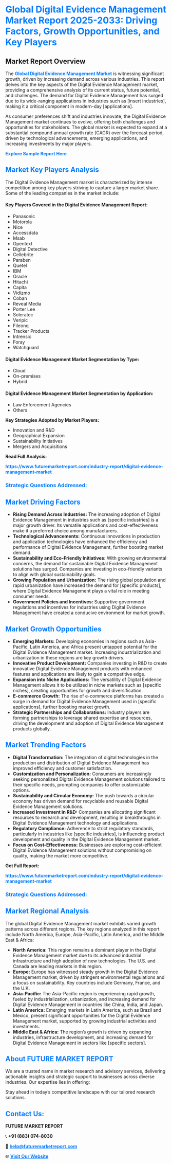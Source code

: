<h1 style="color: #007BFF;">Global Digital Evidence Management Market Report 2025-2033: Driving Factors, Growth Opportunities, and Key Players</h1>

<section id="overview">
<h2>Market Report Overview</h2>
<p>The <a href="https://www.futuremarketreport.com/industry-report/digital-evidence-management-market" style="color: #007BFF; text-decoration: none;"><strong>Global Digital Evidence Management Market</strong></a> is witnessing significant growth, driven by increasing demand across various industries. This report delves into the key aspects of the Digital Evidence Management market, providing a comprehensive analysis of its current status, future potential, and challenges. The demand for Digital Evidence Management has surged due to its wide-ranging applications in industries such as [insert industries], making it a critical component in modern-day [applications].</p>
<p>As consumer preferences shift and industries innovate, the Digital Evidence Management market continues to evolve, offering both challenges and opportunities for stakeholders. The global market is expected to expand at a substantial compound annual growth rate (CAGR) over the forecast period, driven by technological advancements, emerging applications, and increasing investments by major players.</p>
</section>

<section id="overview">
<p><a href="https://www.futuremarketreport.com/request-sample/reportId=42834" style="color: #007BFF; text-decoration: none;"><strong>Explore Sample Report Here</strong></a></p>
</section>

<section id="key-players">
<h2 style="color: #007BFF;">Market Key Players Analysis</h2>
<p>The Digital Evidence Management market is characterized by intense competition among key players striving to capture a larger market share. Some of the leading companies in the market include:</p>
<h4>Key Players Covered in the Digital Evidence Management Report:</h4>
<ul><li>Panasonic</li><li>Motorola</li><li>Nice</li><li>Accessdata</li><li>Msab</li><li>Opentext</li><li>Digital Detective</li><li>Cellebrite</li><li>Paraben</li><li>Quetel</li><li>IBM</li><li>Oracle</li><li>Hitachi</li><li>Capita</li><li>Vidizmo</li><li>Coban</li><li>Reveal Media</li><li>Porter Lee</li><li>Soleratec</li><li>Veripic</li><li>Fileonq</li><li>Tracker Products</li><li>Intrensic</li><li>Foray</li><li>Watchguard</li></ul>
<h4>Digital Evidence Management Market Segmentation by Type:</h4>
<ul><li>Cloud</li><li>On-premises</li><li>Hybrid</li></ul>

<h4>Digital Evidence Management Market Segmentation by Application:</h4>
<ul><li>Law Enforcement Agencies</li><li>Others</li></ul>
<p><strong>Key Strategies Adopted by Market Players:</strong></p>
<ul>
<li>Innovation and R&D</li>
<li>Geographical Expansion</li>
<li>Sustainability Initiatives</li>
<li>Mergers and Acquisitions</li>
</ul>
</section>

<section>
<p><strong>Read Full Analysis: </strong></p><a href="https://www.futuremarketreport.com/industry-report/digital-evidence-management-market" style="color: #007BFF; text-decoration: none;"><strong>https://www.futuremarketreport.com/industry-report/digital-evidence-management-market</strong></a>
<h3 style="color: #007BFF;">Strategic Questions Addressed:</h3>
</section>

<section id="driving-factors">
<h2 style="color: #007BFF;">Market Driving Factors</h2>
<ul>
<li><strong>Rising Demand Across Industries:</strong> The increasing adoption of Digital Evidence Management in industries such as [specific industries] is a major growth driver. Its versatile applications and cost-effectiveness make it a preferred choice among manufacturers.</li>
<li><strong>Technological Advancements:</strong> Continuous innovations in production and application technologies have enhanced the efficiency and performance of Digital Evidence Management, further boosting market demand.</li>
<li><strong>Sustainability and Eco-Friendly Initiatives:</strong> With growing environmental concerns, the demand for sustainable Digital Evidence Management solutions has surged. Companies are investing in eco-friendly variants to align with global sustainability goals.</li>
<li><strong>Growing Population and Urbanization:</strong> The rising global population and rapid urbanization have increased the demand for [specific products], where Digital Evidence Management plays a vital role in meeting consumer needs.</li>
<li><strong>Government Policies and Incentives:</strong> Supportive government regulations and incentives for industries using Digital Evidence Management have created a conducive environment for market growth.</li>
</ul>
</section>

<section id="growth-opportunities">
<h2 style="color: #007BFF;">Market Growth Opportunities</h2>
<ul>
<li><strong>Emerging Markets:</strong> Developing economies in regions such as Asia-Pacific, Latin America, and Africa present untapped potential for the Digital Evidence Management market. Increasing industrialization and urbanization in these regions are key growth drivers.</li>
<li><strong>Innovative Product Development:</strong> Companies investing in R&D to create innovative Digital Evidence Management products with enhanced features and applications are likely to gain a competitive edge.</li>
<li><strong>Expansion into Niche Applications:</strong> The versatility of Digital Evidence Management allows it to be utilized in niche markets such as [specific niches], creating opportunities for growth and diversification.</li>
<li><strong>E-commerce Growth:</strong> The rise of e-commerce platforms has created a surge in demand for Digital Evidence Management used in [specific applications], further boosting market growth.</li>
<li><strong>Strategic Partnerships and Collaborations:</strong> Industry players are forming partnerships to leverage shared expertise and resources, driving the development and adoption of Digital Evidence Management products globally.</li>
</ul>
</section>

<section id="trending-factors">
<h2 style="color: #007BFF;">Market Trending Factors</h2>
<ul>
<li><strong>Digital Transformation:</strong> The integration of digital technologies in the production and distribution of Digital Evidence Management has improved efficiency and customer satisfaction.</li>
<li><strong>Customization and Personalization:</strong> Consumers are increasingly seeking personalized Digital Evidence Management solutions tailored to their specific needs, prompting companies to offer customizable options.</li>
<li><strong>Sustainability and Circular Economy:</strong> The push towards a circular economy has driven demand for recyclable and reusable Digital Evidence Management solutions.</li>
<li><strong>Increased Investment in R&D:</strong> Companies are allocating significant resources to research and development, resulting in breakthroughs in Digital Evidence Management technology and applications.</li>
<li><strong>Regulatory Compliance:</strong> Adherence to strict regulatory standards, particularly in industries like [specific industries], is influencing product development and quality in the Digital Evidence Management market.</li>
<li><strong>Focus on Cost-Effectiveness:</strong> Businesses are exploring cost-efficient Digital Evidence Management solutions without compromising on quality, making the market more competitive.</li>
</ul>
</section>

<section>
<p><strong>Get Full Report: </strong></p><a href="https://www.futuremarketreport.com/industry-report/digital-evidence-management-market" style="color: #007BFF; text-decoration: none;"><strong>https://www.futuremarketreport.com/industry-report/digital-evidence-management-market</strong></a>
<h3 style="color: #007BFF;">Strategic Questions Addressed:</h3>
</section>


<section id="regional-analysis">
<h2 style="color: #007BFF;">Market Regional Analysis</h2>
<p>The global Digital Evidence Management market exhibits varied growth patterns across different regions. The key regions analyzed in this report include North America, Europe, Asia-Pacific, Latin America, and the Middle East & Africa:</p>
<ul>
<li><strong>North America:</strong> This region remains a dominant player in the Digital Evidence Management market due to its advanced industrial infrastructure and high adoption of new technologies. The U.S. and Canada are leading markets in this region.</li>
<li><strong>Europe:</strong> Europe has witnessed steady growth in the Digital Evidence Management market, driven by stringent environmental regulations and a focus on sustainability. Key countries include Germany, France, and the U.K.</li>
<li><strong>Asia-Pacific:</strong> The Asia-Pacific region is experiencing rapid growth, fueled by industrialization, urbanization, and increasing demand for Digital Evidence Management in countries like China, India, and Japan.</li>
<li><strong>Latin America:</strong> Emerging markets in Latin America, such as Brazil and Mexico, present significant opportunities for the Digital Evidence Management market, supported by growing industrial activities and investments.</li>
<li><strong>Middle East & Africa:</strong> The region’s growth is driven by expanding industries, infrastructure development, and increasing demand for Digital Evidence Management in sectors like [specific sectors].</li>
</ul>
</section>

<footer>
<h2 style="color: #007BFF;">About FUTURE MARKET REPORT</h2>
<p>We are a trusted name in market research and advisory services, delivering actionable insights and strategic support to businesses across diverse industries. Our expertise lies in offering:</p>

<p>Stay ahead in today’s competitive landscape with our tailored research solutions.</p>

<h2 style="color: #007BFF;">Contact Us:</h2>
<p><strong>FUTURE MARKET REPORT</strong></p>
<p>📞 <strong>+91 (883) 074-8030</strong></p>
<p>📧 <strong><a href="mailto:help@futuremarketreport.com" style="color: #007BFF;">help@futuremarketreport.com</a></strong></p>
<p>🌐 <strong><a href="https://www.futuremarketreport.com/" style="color: #007BFF;">Visit Our Website</a></strong></p>
</footer>